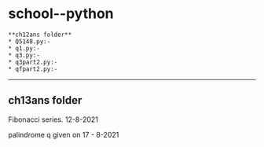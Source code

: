 # school--python
```
**ch12ans folder** 
* Q5148.py:-
* q1.py:-
* q3.py:-
* q3part2.py:-
* qfpart2.py:-
```
---
**ch13ans folder** 
---
Fibonacci series. 12-8-2021

palindrome q given on 17 - 8-2021
